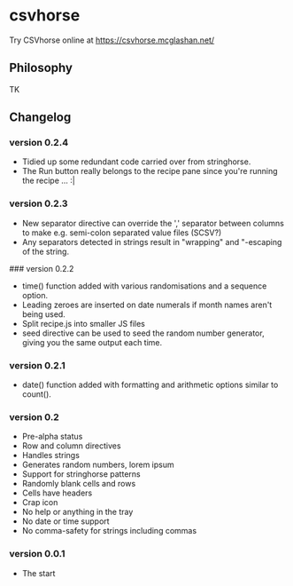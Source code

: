 # csvhorse

Try CSVhorse online at https://csvhorse.mcglashan.net/

## Philosophy

TK

## Changelog

### version 0.2.4
* Tidied up some redundant code carried over from stringhorse.
* The Run button really belongs to the recipe pane since you're running the recipe ... :|

### version 0.2.3
* New separator directive can override the ',' separator between columns to make e.g. semi-colon separated value files (SCSV?)
* Any separators detected in strings result in "wrapping" and "-escaping of the string.

### version 0.2.2
* time() function added with various randomisations and a sequence option.
* Leading zeroes are inserted on date numerals if month names aren't being used.
* Split recipe.js into smaller JS files
* seed directive can be used to seed the random number generator, giving you the same output each time.

### version 0.2.1
* date() function added with formatting and arithmetic options similar to count().

### version 0.2
* Pre-alpha status
* Row and column directives
* Handles strings
* Generates random numbers, lorem ipsum
* Support for stringhorse patterns
* Randomly blank cells and rows
* Cells have headers
* Crap icon
* No help or anything in the tray
* No date or time support
* No comma-safety for strings including commas

### version 0.0.1
* The start
